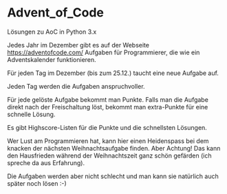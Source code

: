 # Advent_of_Code
Lösungen zu AoC in Python 3.x

Jedes Jahr im Dezember gibt es auf der Webseite https://adventofcode.com/ Aufgaben für Programmierer, die wie ein Adventskalender funktionieren.

Für jeden Tag im Dezember (bis zum 25.12.) taucht eine neue Aufgabe auf.

Jeden Tag werden die Aufgaben anspruchvoller.

Für jede gelöste Aufgabe bekommt man Punkte. Falls man die Aufgabe direkt nach der Freischaltung löst, bekommt man extra-Punkte für eine schnelle Lösung.

Es gibt Highscore-Listen für die Punkte und die schnellsten Lösungen.

Wer Lust am Programmieren hat, kann hier einen Heidenspass bei dem knacken der nächsten Weihnachtsaufgabe finden. Aber Achtung! Das kann den Hausfrieden während der Weihnachtszeit ganz schön gefärden (ich spreche da aus Erfahrung).

Die Aufgaben werden aber nicht schlecht und man kann sie natürlich auch später noch lösen :-)


